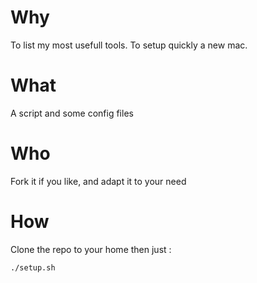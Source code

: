 # Why
To list my most usefull tools.
To setup quickly a new mac.

# What
A script and some config files

# Who
Fork it if you like, and adapt it to your need

# How
Clone the repo to your home then just : 

    ./setup.sh


